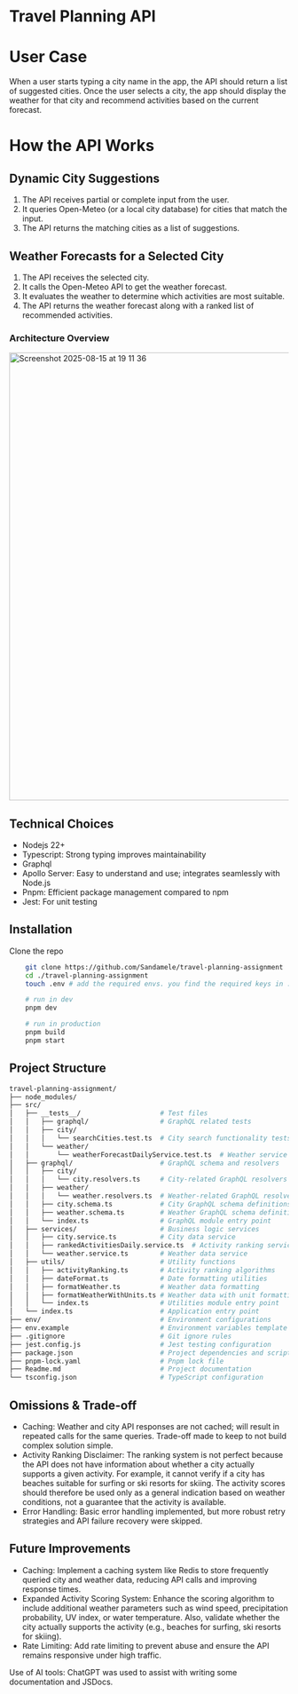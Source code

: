 # Travel Planning API

# User Case

When a user starts typing a city name in the app, the API should return a list of suggested cities.
Once the user selects a city, the app should display the weather for that city and recommend activities based on the
current forecast.

# How the API Works

## Dynamic City Suggestions

1. The API receives partial or complete input from the user.
2. It queries Open-Meteo (or a local city database) for cities that match the input.
3. The API returns the matching cities as a list of suggestions.

## Weather Forecasts for a Selected City

1. The API receives the selected city.
2. It calls the Open-Meteo API to get the weather forecast.
3. It evaluates the weather to determine which activities are most suitable.
4. The API returns the weather forecast along with a ranked list of recommended activities.

### Architecture Overview

<img width="959" height="807" alt="Screenshot 2025-08-15 at 19 11 36" src="https://github.com/user-attachments/assets/f9ecd5e9-944d-4345-85ef-252eff33f287" />

## Technical Choices

- Nodejs 22+
- Typescript: Strong typing improves maintainability
- Graphql
- Apollo Server: Easy to understand and use; integrates seamlessly with Node.js
- Pnpm: Efficient package management compared to npm
- Jest: For unit testing

## Installation

Clone the repo

```bash
    git clone https://github.com/Sandamele/travel-planning-assignment
    cd ./travel-planning-assignment
    touch .env # add the required envs. you find the required keys in .env.example

    # run in dev
    pnpm dev

    # run in production
    pnpm build
    pnpm start
```

## Project Structure

```bash
travel-planning-assignment/
├── node_modules/
├── src/
│   ├── __tests__/                    # Test files
│   │   ├── graphql/                  # GraphQL related tests
│   │   ├── city/
│   │   │   └── searchCities.test.ts  # City search functionality tests
│   │   └── weather/
│   │       └── weatherForecastDailyService.test.ts  # Weather service tests
│   ├── graphql/                      # GraphQL schema and resolvers
│   │   ├── city/
│   │   │   └── city.resolvers.ts     # City-related GraphQL resolvers
│   │   ├── weather/
│   │   │   └── weather.resolvers.ts  # Weather-related GraphQL resolvers
│   │   ├── city.schema.ts            # City GraphQL schema definitions
│   │   ├── weather.schema.ts         # Weather GraphQL schema definitions
│   │   └── index.ts                  # GraphQL module entry point
│   ├── services/                     # Business logic services
│   │   ├── city.service.ts           # City data service
│   │   ├── rankedActivitiesDaily.service.ts  # Activity ranking service
│   │   └── weather.service.ts        # Weather data service
│   ├── utils/                        # Utility functions
│   │   ├── activityRanking.ts        # Activity ranking algorithms
│   │   ├── dateFormat.ts             # Date formatting utilities
│   │   ├── formatWeather.ts          # Weather data formatting
│   │   ├── formatWeatherWithUnits.ts # Weather data with unit formatting
│   │   └── index.ts                  # Utilities module entry point
│   └── index.ts                      # Application entry point
├── env/                              # Environment configurations
├── env.example                       # Environment variables template
├── .gitignore                        # Git ignore rules
├── jest.config.js                    # Jest testing configuration
├── package.json                      # Project dependencies and scripts
├── pnpm-lock.yaml                    # Pnpm lock file
├── Readme.md                         # Project documentation
└── tsconfig.json                     # TypeScript configuration
```

## Omissions & Trade-off

- Caching: Weather and city API responses are not cached; will result in repeated calls for the same queries. Trade-off made to keep to not build complex solution simple.
- Activity Ranking Disclaimer: The ranking system is not perfect because the API does not have information about whether a city actually supports a given activity. For example, it cannot verify if a city has beaches suitable for surfing or ski resorts for skiing. The activity scores should therefore be used only as a general indication based on weather conditions, not a guarantee that the activity is available.
- Error Handling: Basic error handling implemented, but more robust retry strategies and API failure recovery were skipped.

## Future Improvements

- Caching: Implement a caching system like Redis to store frequently queried city and weather data, reducing API calls and improving response times.
- Expanded Activity Scoring System: Enhance the scoring algorithm to include additional weather parameters such as wind speed, precipitation probability, UV index, or water temperature. Also, validate whether the city actually supports the activity (e.g., beaches for surfing, ski resorts for skiing).
- Rate Limiting: Add rate limiting to prevent abuse and ensure the API remains responsive under high traffic.

Use of AI tools: ChatGPT was used to assist with writing some documentation and JSDocs.
